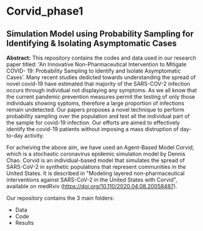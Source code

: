 # Corvid_phase1
## Simulation Model using Probability Sampling for Identifying & Isolating Asymptomatic Cases

<b>Abstract:</b>
This repository contains the codes and data used in our research paper titled: 'An Innovative Non-Pharmaceutical Intervention to Mitigate COVID-
19: Probability Sampling to Identify and Isolate Asymptomatic Cases'. Many recent studies dedicted towards understanding the spread of novel covid-19 have estimated  that majority of the SARS-COV-2 infection occurs through individual not displaying any symptoms. As we all know that the current pandemic prevention measures permit the testing of only those individuals showing syptoms, therefore a large proportion of infections remain undetected. Our papers proposes a novel technique to perform probability sampling over the population and test all the individual part of the sample for covid-19 infection. Our efforts are aimed to effectively identify the covid-19 patients without imposing a mass distruption of day-to-day activity.

For acheiving the above aim, we have used an Agent-Based Model Corvid, which is a stochastic coronavirus epidemic simulation model by Dennis Chao. Corvid is an individual-based model that simulates the spread of SARS-CoV-2 in synthetic populations that represent communities in the United States. It is described in "Modeling layered non-pharmaceutical interventions against SARS-CoV-2 in the United States with Corvid", available on medRxiv (https://doi.org/10.110/2020.04.08.20058487).

Our repository contains the 3 main folders: 
- Data
- Code
- Results
